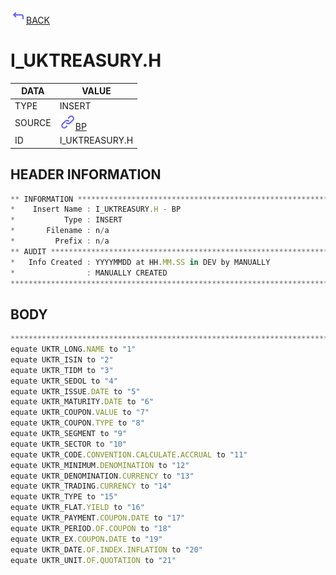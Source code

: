 <img src="../.resources/themes/unicons-line-6563ff/corner-up-left-alt.svg" alt="BACK" width="25" />[BACK](../DOCS/BP.md)  
# I_UKTREASURY.H  
|DATA|VALUE|
| --- | --- |
|TYPE|INSERT|
|SOURCE|<img src="../.resources/themes/unicons-line-6563ff/link.svg" alt="BP" width="25" />[BP](../DOCS/BP.md)|
|ID|I_UKTREASURY.H|
    
    
## HEADER INFORMATION  
```javascript
** INFORMATION ****************************************************************
*    Insert Name : I_UKTREASURY.H - BP
*           Type : INSERT
*       Filename : n/a
*         Prefix : n/a
** AUDIT **********************************************************************
*   Info Created : YYYYMMDD at HH.MM.SS in DEV by MANUALLY
*                : MANUALLY CREATED
*******************************************************************************
```
## BODY  
```javascript
*******************************************************************************
equate UKTR_LONG.NAME to "1"
equate UKTR_ISIN to "2"
equate UKTR_TIDM to "3"
equate UKTR_SEDOL to "4"
equate UKTR_ISSUE.DATE to "5"
equate UKTR_MATURITY.DATE to "6"
equate UKTR_COUPON.VALUE to "7"
equate UKTR_COUPON.TYPE to "8"
equate UKTR_SEGMENT to "9"
equate UKTR_SECTOR to "10"
equate UKTR_CODE.CONVENTION.CALCULATE.ACCRUAL to "11"
equate UKTR_MINIMUM.DENOMINATION to "12"
equate UKTR_DENOMINATION.CURRENCY to "13"
equate UKTR_TRADING.CURRENCY to "14"
equate UKTR_TYPE to "15"
equate UKTR_FLAT.YIELD to "16"
equate UKTR_PAYMENT.COUPON.DATE to "17"
equate UKTR_PERIOD.OF.COUPON to "18"
equate UKTR_EX.COUPON.DATE to "19"
equate UKTR_DATE.OF.INDEX.INFLATION to "20"
equate UKTR_UNIT.OF.QUOTATION to "21"
```
